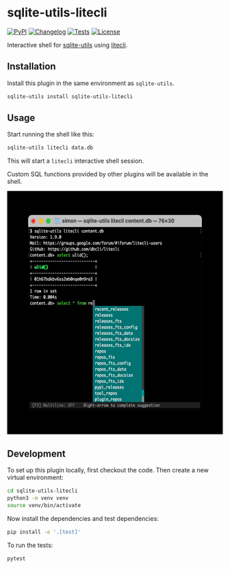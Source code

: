 # sqlite-utils-litecli

[![PyPI](https://img.shields.io/pypi/v/sqlite-utils-litecli.svg)](https://pypi.org/project/sqlite-utils-litecli/)
[![Changelog](https://img.shields.io/github/v/release/simonw/sqlite-utils-litecli?include_prereleases&label=changelog)](https://github.com/simonw/sqlite-utils-litecli/releases)
[![Tests](https://github.com/simonw/sqlite-utils-litecli/workflows/Test/badge.svg)](https://github.com/simonw/sqlite-utils-litecli/actions?query=workflow%3ATest)
[![License](https://img.shields.io/badge/license-Apache%202.0-blue.svg)](https://github.com/simonw/sqlite-utils-litecli/blob/main/LICENSE)

Interactive shell for [sqlite-utils](https://sqlite-utils.datasette.io/) using [litecli](https://github.com/dbcli/litecli).

## Installation

Install this plugin in the same environment as `sqlite-utils`.
```bash
sqlite-utils install sqlite-utils-litecli
```

## Usage

Start running the shell like this:
```bash
sqlite-utils litecli data.db
```
This will start a `litecli` interactive shell session.

Custom SQL functions provided by other plugins will be available in the shell.

<img src="https://raw.githubusercontent.com/simonw/sqlite-utils-litecli/main/screenshot.jpg" width="578" height="567" alt="Screenshot showing the plugin in action - it includes autocomplete of SQLite table names">

## Development

To set up this plugin locally, first checkout the code. Then create a new virtual environment:
```bash
cd sqlite-utils-litecli
python3 -m venv venv
source venv/bin/activate
```
Now install the dependencies and test dependencies:
```bash
pip install -e '.[test]'
```
To run the tests:
```bash
pytest
```
